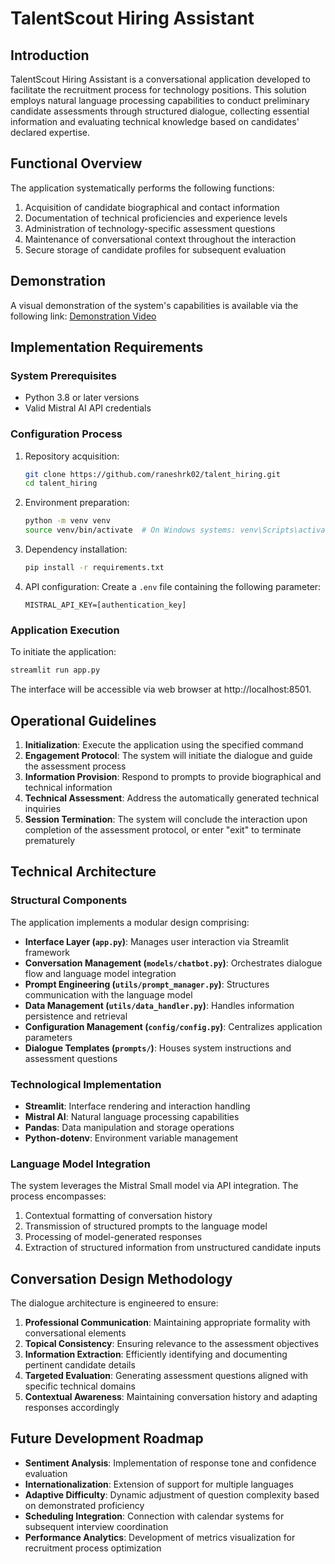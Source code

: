 # TalentScout Hiring Assistant

## Introduction

TalentScout Hiring Assistant is a conversational application developed to facilitate the recruitment process for technology positions. This solution employs natural language processing capabilities to conduct preliminary candidate assessments through structured dialogue, collecting essential information and evaluating technical knowledge based on candidates' declared expertise.

## Functional Overview

The application systematically performs the following functions:

1. Acquisition of candidate biographical and contact information
2. Documentation of technical proficiencies and experience levels
3. Administration of technology-specific assessment questions
4. Maintenance of conversational context throughout the interaction
5. Secure storage of candidate profiles for subsequent evaluation

## Demonstration

A visual demonstration of the system's capabilities is available via the following link:
[Demonstration Video](https://youtu.be/VUKI_HvpkR0)

## Implementation Requirements

### System Prerequisites

- Python 3.8 or later versions
- Valid Mistral AI API credentials

### Configuration Process

1. Repository acquisition:
   ```bash
   git clone https://github.com/raneshrk02/talent_hiring.git
   cd talent_hiring
   ```

2. Environment preparation:
   ```bash
   python -m venv venv
   source venv/bin/activate  # On Windows systems: venv\Scripts\activate
   ```

3. Dependency installation:
   ```bash
   pip install -r requirements.txt
   ```

4. API configuration:
   Create a `.env` file containing the following parameter:
   ```
   MISTRAL_API_KEY=[authentication_key]
   ```

### Application Execution

To initiate the application:

```bash
streamlit run app.py
```

The interface will be accessible via web browser at http://localhost:8501.

## Operational Guidelines

1. **Initialization**: Execute the application using the specified command
2. **Engagement Protocol**: The system will initiate the dialogue and guide the assessment process
3. **Information Provision**: Respond to prompts to provide biographical and technical information
4. **Technical Assessment**: Address the automatically generated technical inquiries
5. **Session Termination**: The system will conclude the interaction upon completion of the assessment protocol, or enter "exit" to terminate prematurely

## Technical Architecture

### Structural Components

The application implements a modular design comprising:

- **Interface Layer (`app.py`)**: Manages user interaction via Streamlit framework
- **Conversation Management (`models/chatbot.py`)**: Orchestrates dialogue flow and language model integration
- **Prompt Engineering (`utils/prompt_manager.py`)**: Structures communication with the language model
- **Data Management (`utils/data_handler.py`)**: Handles information persistence and retrieval
- **Configuration Management (`config/config.py`)**: Centralizes application parameters
- **Dialogue Templates (`prompts/`)**: Houses system instructions and assessment questions

### Technological Implementation

- **Streamlit**: Interface rendering and interaction handling
- **Mistral AI**: Natural language processing capabilities
- **Pandas**: Data manipulation and storage operations
- **Python-dotenv**: Environment variable management

### Language Model Integration

The system leverages the Mistral Small model via API integration. The process encompasses:

1. Contextual formatting of conversation history
2. Transmission of structured prompts to the language model
3. Processing of model-generated responses
4. Extraction of structured information from unstructured candidate inputs

## Conversation Design Methodology

The dialogue architecture is engineered to ensure:

1. **Professional Communication**: Maintaining appropriate formality with conversational elements
2. **Topical Consistency**: Ensuring relevance to the assessment objectives
3. **Information Extraction**: Efficiently identifying and documenting pertinent candidate details
4. **Targeted Evaluation**: Generating assessment questions aligned with specific technical domains
5. **Contextual Awareness**: Maintaining conversation history and adapting responses accordingly

## Future Development Roadmap

- **Sentiment Analysis**: Implementation of response tone and confidence evaluation
- **Internationalization**: Extension of support for multiple languages
- **Adaptive Difficulty**: Dynamic adjustment of question complexity based on demonstrated proficiency
- **Scheduling Integration**: Connection with calendar systems for subsequent interview coordination
- **Performance Analytics**: Development of metrics visualization for recruitment process optimization
